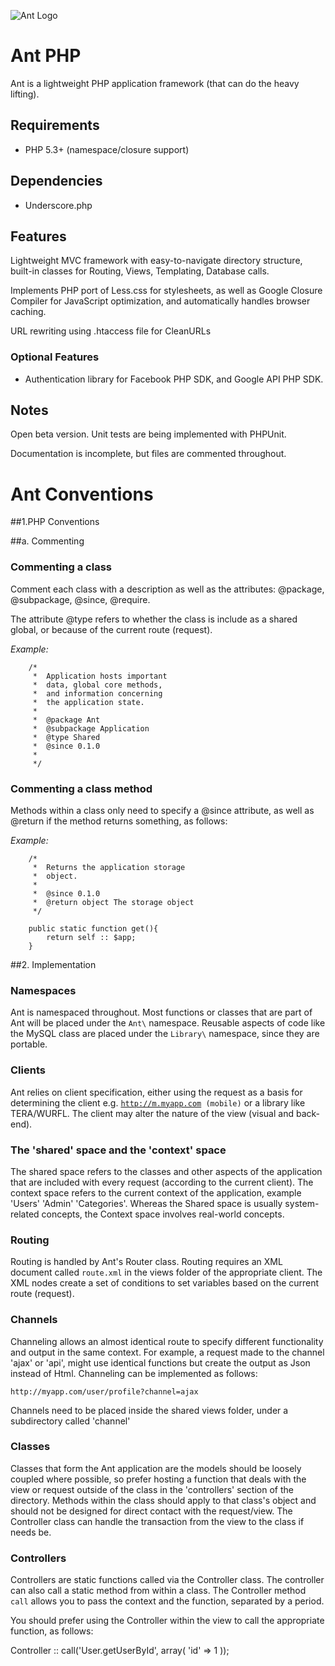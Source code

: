 ![Ant Logo](https://raw.github.com/luke-siedle/Ant/master/Ant-Logo.png)

# Ant PHP

Ant is a lightweight PHP application framework (that can do the heavy lifting).

## Requirements

- PHP 5.3+ (namespace/closure support)

## Dependencies

- Underscore.php

## Features

Lightweight MVC framework with easy-to-navigate directory structure, built-in 
classes for Routing, Views, Templating, Database calls. 

Implements PHP port of Less.css for stylesheets, as well as Google Closure 
Compiler for JavaScript optimization, and automatically handles browser caching.

URL rewriting using .htaccess file for CleanURLs

### Optional Features

- Authentication library for Facebook PHP SDK, and Google API PHP SDK.

## Notes

Open beta version. Unit tests are being implemented with PHPUnit. 

Documentation is incomplete, but files are commented throughout.

# Ant Conventions

##1.PHP Conventions

##a. Commenting

### Commenting a class

Comment each class with a description as well as the attributes:
@package, @subpackage, @since, @require. 

The attribute @type refers to whether the class is include as a shared
global, or because of the current route (request).

*Example:*

		/*
		 *	Application hosts important
		 *	data, global core methods,
		 *	and information concerning
		 *	the application state.
		 * 
		 *	@package Ant
		 *	@subpackage Application
		 *	@type Shared
		 *	@since 0.1.0
		 *	
		 */

### Commenting a class method

Methods within a class only need to specify a @since attribute, as well as @return
if the method returns something, as follows: 

*Example:*

		/*
		 *	Returns the application storage
		 *	object.
		 * 
		 *	@since 0.1.0
		 *	@return object The storage object
		 */

		public static function get(){
			return self :: $app;
		}

##2. Implementation

### Namespaces

Ant is namespaced throughout. Most functions or classes that are part of Ant 
will be placed under the <code>Ant\\</code> namespace. Reusable aspects of code 
like the MySQL class are placed under the <code>Library\\</code> namespace, 
since they are portable.

### Clients

Ant relies on client specification, either using the request as a basis for 
determining the client e.g. <code>http://m.myapp.com (mobile)</code> or a
library like TERA/WURFL. The client may alter the nature of the view (visual 
and back-end). 

### The 'shared' space and the 'context' space

The shared space refers to the classes and other aspects of the application 
that are included with every request (according to the current client). The 
context space refers to the current context of the application, example 'Users'
'Admin' 'Categories'. Whereas the Shared space is usually system-related 
concepts, the Context space involves real-world concepts.

### Routing

Routing is handled by Ant's Router class. Routing requires an XML document 
called <code>route.xml</code> in the views folder of the appropriate client. The
XML nodes create a set of conditions to set variables based on the current
route (request).

### Channels

Channeling allows an almost identical route to specify different 
functionality and output in the same context. For example, a request made to
the channel 'ajax' or 'api', might use identical functions but create the 
output as Json instead of Html. Channeling can be implemented as follows:

	http://myapp.com/user/profile?channel=ajax
	
Channels need to be placed inside the shared views folder, under a subdirectory 
called 'channel'

### Classes

Classes that form the Ant application are the models should be loosely coupled 
where possible, so prefer hosting a function that deals with the view or request 
outside of the class in the 'controllers' section of the directory. Methods within 
the class should apply to that class's object and should not be designed for 
direct contact with the request/view. The Controller class can handle the 
transaction from the view to the class if needs be. 

### Controllers

Controllers are static functions called via the Controller class. The controller 
can also call a static method from within a class. The Controller method 
<code>call</code> allows you to pass the context and the function, separated
by a period.
 
You should prefer using the Controller within the view to call the appropriate 
function, as follows:

Controller :: call('User.getUserById', array(
	'id' => 1
));
